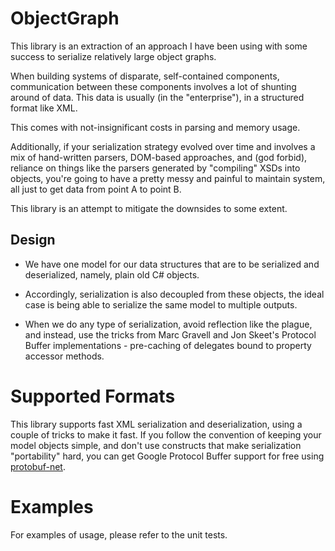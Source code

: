 ObjectGraph
===========

This library is an extraction of an approach I have been using with some success to serialize relatively
large object graphs.

When building systems of disparate, self-contained components, communication between these components
involves a lot of shunting around of data. This data is usually (in the "enterprise"), in a structured format 
like XML. 

This comes with not-insignificant costs in parsing and memory usage.

Additionally, if your serialization strategy evolved over time and involves a mix of hand-written parsers,
DOM-based approaches, and (god forbid), reliance on things like the parsers generated by
"compiling" XSDs into objects, you're going to have a pretty messy and painful to maintain system,
all just to get data from point A to point B.

This library is an attempt to mitigate the downsides to some extent.

Design
------

* We have one model for our data structures that are to be serialized and deserialized, namely, plain old
  C# objects.

* Accordingly, serialization is also decoupled from these objects, the ideal case is being able to serialize
  the same model to multiple outputs.

* When we do any type of serialization, avoid reflection like the plague, and instead, use the tricks from
  Marc Gravell and Jon Skeet's Protocol Buffer implementations - pre-caching of delegates bound to property
  accessor methods. 


Supported Formats
=================

This library supports fast XML serialization and deserialization, using a couple of tricks to make it fast.
If you follow the convention of keeping your model objects simple, and don't use constructs that make
serialization "portability" hard, you can get Google Protocol Buffer support for free using 
[protobuf-net](http://code.google.com/p/protobuf-net).


Examples
========

For examples of usage, please refer to the unit tests.